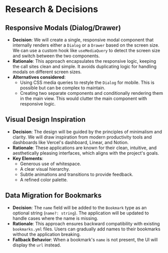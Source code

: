 # Research & Decisions

## Responsive Modals (Dialog/Drawer)
-   **Decision**: We will create a single, responsive modal component that internally renders either a `Dialog` or a `Drawer` based on the screen size. We can use a custom hook like `useMediaQuery` to detect the screen size and switch between the two components.
-   **Rationale**: This approach encapsulates the responsive logic, keeping the call sites clean and simple. It avoids duplicating logic for handling modals on different screen sizes.
-   **Alternatives considered**:
    -   Using CSS media queries to restyle the `Dialog` for mobile. This is possible but can be complex to maintain.
    -   Creating two separate components and conditionally rendering them in the main view. This would clutter the main component with responsive logic.

## Visual Design Inspiration
-   **Decision**: The design will be guided by the principles of minimalism and clarity. We will draw inspiration from modern productivity tools and dashboards like Vercel's dashboard, Linear, and Notion.
-   **Rationale**: These applications are known for their clean, intuitive, and aesthetically pleasing interfaces, which aligns with the project's goals.
-   **Key Elements**:
    -   Generous use of whitespace.
    -   A clear visual hierarchy.
    -   Subtle animations and transitions to provide feedback.
    -   A refined color palette.

## Data Migration for Bookmarks
-   **Decision**: The `name` field will be added to the `Bookmark` type as an optional string (`name?: string`). The application will be updated to handle cases where the name is missing.
-   **Rationale**: This approach ensures backward compatibility with existing `bookmarks.yml` files. Users can gradually add names to their bookmarks without the application breaking.
-   **Fallback Behavior**: When a bookmark's `name` is not present, the UI will display the `url` instead.
